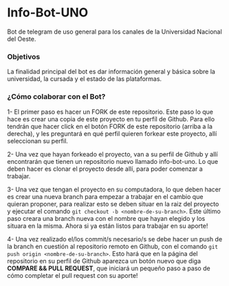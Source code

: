 # Info-Bot-UNO
Bot de telegram de uso general  para los canales de la Universidad Nacional del Oeste.

### Objetivos
La finalidad principal del bot es dar información general y básica sobre la universidad, la cursada y el estado de las plataformas.

### ¿Cómo colaborar con el Bot?
1- El primer paso es hacer un FORK de este repositorio. Este paso lo que hace es crear una copia de este proyecto en tu perfíl de Github. Para ello tendrán que hacer click en el botón FORK de este repositorio (arriba a la derecha), y les preguntará en qué perfil quieren forkear este proyecto, allí seleccionan su perfil.

2- Una vez que hayan forkeado el proyecto, van a su perfil de Github y allí encontrarán que tienen un repositorio nuevo llamado info-bot-uno. Lo que deben hacer es clonar el proyecto desde allí, para poder comenzar a trabajar.

3- Una vez que tengan el proyecto en su computadora, lo que deben hacer es crear una nueva branch para empezar a trabajar en el cambio que quieran proponer, para realizar esto se deben situar en la raiz del proyecto y ejecutar el comando `git checkout -b <nombre-de-su-branch>`. Este último paso creara una branch nueva con el nombre que hayan elegido y los situara en la misma. Ahora si ya están listos para trabajar en su aporte!

4- Una vez realizado el/los commit/s necesario/s se debe hacer un push de la branch en cuestión al repositorio remoto en Github, con el comando `git push origin <nombre-de-su-branch>`. Esto hará que en la página del repositorio en su perfil de Github aparezca un botón nuevo que diga **COMPARE && PULL REQUEST**, que iniciará un pequeño paso a paso de cómo completar el pull request con su aporte!
